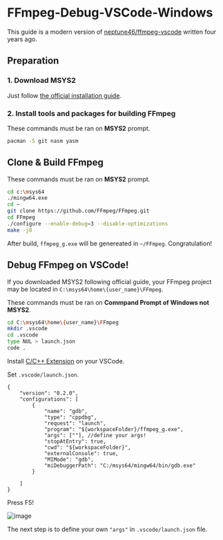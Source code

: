 # FFmpeg-Debug-VSCode-Windows

This guide is a modern version of [neptune46/ffmpeg-vscode](https://github.com/neptune46/ffmpeg-vscode) written four years ago.

## Preparation

### 1. Download MSYS2

Just follow [the official installation guide](https://www.msys2.org/#installation).

### 2. Install tools and packages for building FFmpeg

These commands must be ran on **MSYS2** prompt.

```bash
pacman -S git nasm yasm
```
## Clone & Build FFmpeg

These commands must be ran on **MSYS2** prompt.

```bash
cd c:\msys64
./mingw64.exe
cd ~
git clone https://github.com/FFmpeg/FFmpeg.git
cd FFmpeg
./configure --enable-debug=3 --disable-optimizations
make -j8
```

After build, `ffmpeg_g.exe` will be genereated in `~/FFmpeg`. Congratulation!

## Debug FFmpeg on VSCode!

If you downloaded MSYS2 following official guide, your FFmpeg project may be located in `C:\msys64\home\{user_name}\FFmpeg`.

These commands must be ran on **Commpand Prompt of Windows not MSYS2**.

```bash
cd C:\msys64\home\{user_name}\FFmpeg
mkdir .vscode
cd .vscode
type NUL > launch.json
code .
```

Install [C/C++ Extension](https://marketplace.visualstudio.com/items?itemName=ms-vscode.cpptools) on your VSCode.

Set `.vscode/launch.json`.
```
{
    "version": "0.2.0",
    "configurations": [
        {
            "name": "gdb",
            "type": "cppdbg",
            "request": "launch",
            "program": "${workspaceFolder}/ffmpeg_g.exe",
            "args": [""], //define your args!
            "stopAtEntry": true,
            "cwd": "${workspaceFolder}",
            "externalConsole": true,
            "MIMode": "gdb",
            "miDebuggerPath": "C:/msys64/mingw64/bin/gdb.exe"
        }

    ]
}
```

Press F5!

![image](https://user-images.githubusercontent.com/35001605/177037876-81db2eb9-3c24-43ed-86c2-08bc66213a6e.png)

The next step is to define your own `"args"` in `.vscode/launch.json` file.
